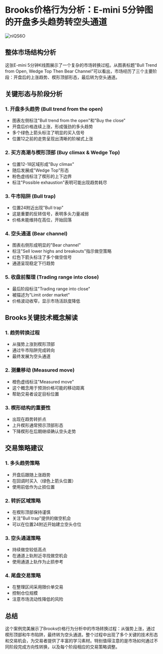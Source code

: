 # Brooks价格行为分析：E-mini 5分钟图的开盘多头趋势转空头通道

![nlQS6O](https://img.forecho.com/nlQS6O.png)

## 整体市场结构分析

这张E-mini 5分钟K线图展示了一个复杂的市场转换过程。从图表标题"Bull Trend from Open, Wedge Top Then Bear Channel"可以看出，市场经历了三个主要阶段：开盘后的上涨趋势、楔形顶部形态，最后转为空头通道。

## 关键形态与阶段分析

### 1. 开盘多头趋势 (Bull trend from the open)
- 图表左侧标注"Bull trend from the open"和"Buy the close"
- 开盘后价格连续上涨，形成强劲的多头趋势
- 多个绿色上箭头标注了明显的买入信号
- 位置12之前的走势呈现出清晰的阶梯式上涨

### 2. 买方高潮与楔形顶部 (Buy climax & Wedge Top)
- 位置12-18区域形成"Buy climax"
- 随后发展成"Wedge Top"形态
- 粉色虚线标注了楔形的上下边界
- 标注"Possible exhaustion"表明可能出现趋势耗尽

### 3. 牛市陷阱 (Bull trap)
- 位置24附近出现"Bull trap"
- 这是重要的反转信号，表明多头力量减弱
- 价格未能维持在高位，开始回落

### 4. 空头通道 (Bear channel)
- 图表右侧形成明显的"Bear channel"
- 标注"Sell lower highs and breakouts"指示做空策略
- 红色下箭头标注了多个做空信号
- 通道呈现稳定下行趋势

### 5. 收盘前整理 (Trading range into close)
- 最后阶段标注"Trading range into close"
- 被描述为"Limit order market"
- 价格波动收窄，显示市场活跃度降低

## Brooks关键技术概念解读

### 1. 趋势转换过程
- 从强势上涨到楔形顶部
- 通过牛市陷阱完成转向
- 最终发展为空头通道

### 2. 测量移动 (Measured move)
- 橙色虚线标注"Measured move"
- 这个概念用于预测价格可能的移动距离
- 帮助交易者设定目标位置

### 3. 楔形结构的重要性
- 出现在趋势转折点
- 上升楔形通常预示顶部形态
- 下降楔形在后期继续确认空头走势

## 交易策略建议

### 1. 多头趋势策略
- 开盘后跟随上涨趋势
- 在回调时买入（绿色上箭头位置）
- 使用前低作为止损位置

### 2. 转折区域策略
- 在楔形顶部保持谨慎
- 关注"Bull trap"提供的做空机会
- 可以在位置24附近开始建立空头仓位

### 3. 空头通道策略
- 持续做空较低高点
- 在通道上轨附近寻找做空机会
- 使用通道上轨作为止损参考

### 4. 尾盘交易策略
- 在整理区间采用限价单交易
- 控制仓位规模
- 注意市场流动性降低的风险

## 总结

这个案例完美展示了Brooks价格行为分析中的市场转换过程：从强势上涨，通过楔形顶部和牛市陷阱，最终转为空头通道。整个过程中出现了多个关键的技术形态和交易机会，为交易者提供了丰富的学习素材。特别值得注意的是市场如何通过不同阶段完成方向性转换，以及每个阶段相应的交易策略调整。
